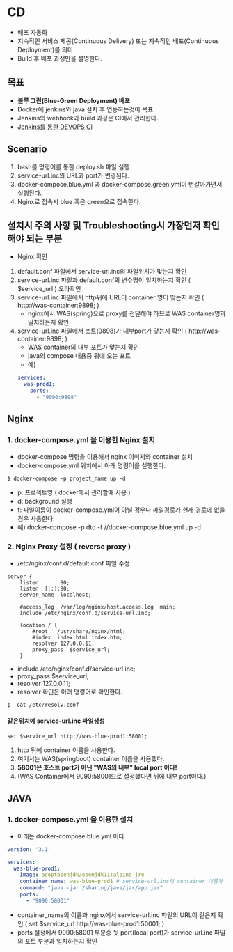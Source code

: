 # CD #
- 배포 자동화
- 지속적인 서비스 제공(Continuous Delivery) 또는 지속적인 배포(Continuous Deployment)를 의미
- Build 후 배포 과정만을 설명한다.

## 목표 ##
- **블루 그린(Blue-Green Deployment) 배포**
- Docker에 jenkins와 java 설치 후 연동하는것이 목표
- Jenkins의 webhook과 build 과정은 CI에서 관리한다.
- [Jenkins를 통한 DEVOPS CI](https://github.com/orange601/devops-ci)

## Scenario ##
1. bash를 명령어를 통한 deploy.sh 파일 실행
2. service-url.inc의 URL과 port가 변경된다.
3. docker-compose.blue.yml 과 docker-compose.green.yml이 번갈아가면서 실행된다.
4. Nginx로 접속시 blue 혹은 green으로 접속한다.

## 설치시 주의 사항 및 Troubleshooting시 가장먼저 확인해야 되는 부분 ##
- Nginx 확인 
1. default.conf 파일에서 service-url.inc의 파일위치가 맞는지 확인
2. service-url.inc 파일과 default.conf의 변수명이 일치하는지 확인 ( $service_url ) 오타확인
3. service-url.inc 파일에서 http뒤에 URL이 container 명이 맞는지 확인 ( http://was-container:9898; )
	+ nginx에서 WAS(spring)으로 proxy를 전달해야 하므로 WAS container명과 일치하는지 확인
4. service-url.inc 파일에서 포트(9898)가 내부port가 맞는지 확인 ( http://was-container:9898; )
	+ WAS container의 내부 포트가 맞는지 확인
	+ java의 compose 내용중 뒤에 오는 포트
	+ 예)
	````yml
	services:
	  was-prod1:	    
	    ports:
	      - "9090:9898"
	````

## Nginx ##

### 1. docker-compose.yml 을 이용한 Nginx 설치 ### 
- docker-compose 명령을 이용해서 nginx 이미지와 container 설치
- docker-compose.yml 위치에서 아래 명령어를 실행한다.
````docker
$ docker-compose -p project_name up -d
````
- p: 프로젝트명 ( docker에서 관리할때 사용 )
- d: background 실행
- f: 파일이름이 docker-compose.yml이 아닐 경우나 파일경로가 현재 경로에 없을 경우 사용한다.
- 예) docker-compose -p dtd -f //docker-compose.blue.yml up -d


### 2. Nginx Proxy 설정 ( reverse proxy ) ### 
- /etc/nginx/conf.d/default.conf 파일 수정
````
server {
    listen       80;
    listen  [::]:80;
    server_name  localhost;

    #access_log  /var/log/nginx/host.access.log  main;
	include /etc/nginx/conf.d/service-url.inc;

    location / {
        #root   /usr/share/nginx/html;
        #index  index.html index.htm;
		resolver 127.0.0.11;
		proxy_pass	$service_url;
    }
````
- include /etc/nginx/conf.d/service-url.inc;
- proxy_pass	$service_url;
- resolver 127.0.0.11; 
- resolver 확인은 아래 명령어로 확인한다.
````
$  cat /etc/resolv.conf
````

#### 같은위치에 service-url.inc 파일생성 ###
````
set $service_url http://was-blue-prod1:58001;
````
1. http 뒤에 container 이름을 사용한다.
2. 여기서는 WAS(springboot) container 이름을 사용했다.
3. **58001은 호스트 port가 아닌 "WAS의 내부" local port 이다!**
4. (WAS Container에서 9090:58001으로 설정했다면 뒤에 내부 port이다.)

## JAVA ##
### 1. docker-compose.yml 을 이용한 설치 ### 
- 아래는 docker-compose.blue.yml 이다.
````yml
version: '3.1'

services:
  was-blue-prod1:
    image: adoptopenjdk/openjdk11:alpine-jre
    container_name: was-blue-prod1 # service-url.inc의 container 이름과 같아야한다.
    command: "java -jar /sharing/java/jar/app.jar"
    ports:
      - "9090:58001"
````
- container_name의 이름과 nginx에서 service-url.inc 파일의 URL이 같은지 확인 ( set $service_url http://was-blue-prod1:50001; )
- ports 설정에서 9090:58001 부분중 뒷 port(local port)가 service-url.inc 파일의 포트 부분과 일치하는지 확인




